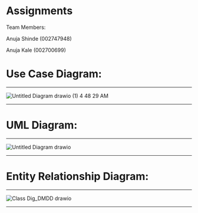 # Assignments

Team Members:

Anuja Shinde (002747948)

Anuja Kale (002700699)


# Use Case Diagram:
-------------------------------------------------------------------------------------------------------------------------------------------------------------------------

![Untitled Diagram drawio (1) 4 48 29 AM](https://user-images.githubusercontent.com/75749349/205758534-7716797a-8ee8-4b40-bd35-23a319a21fb1.png)

-------------------------------------------------------------------------------------------------------------------------------------------------------------------------

# UML Diagram:
-------------------------------------------------------------------------------------------------------------------------------------------------------------------------

![Untitled Diagram drawio](https://user-images.githubusercontent.com/75749349/205758538-bf2e428a-9e5e-4370-89ed-b20eabb57dcf.png)

-------------------------------------------------------------------------------------------------------------------------------------------------------------------------


# Entity Relationship Diagram:
-------------------------------------------------------------------------------------------------------------------------------------------------------------------------

![Class Dig_DMDD drawio](https://user-images.githubusercontent.com/75749349/205758543-198faec8-17fc-4b0a-9d69-e11b9bfba6a0.png)

-------------------------------------------------------------------------------------------------------------------------------------------------------------------------
